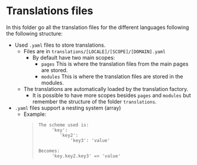 # Translations files

In this folder go all the translation files for the different languages following the following structure:
-   Used `.yaml` files to store translations.
    -   Files are in `translations/[LOCALE]/[SCOPE]/[DOMAIN].yaml`
        -   By default have two main scopes:
            -   `pages` This is where the translation files from the main pages are stored.
            -   `modules` This is where the translation files are stored in the modules.
    -   The translations are automatically loaded by the translation factory.
        -   It is possible to have more scopes besides `pages` and `modules` but remember the structure of the folder `translations`.
-   `.yaml` files support a nesting system (array)
    -   Example:
        >     The scheme used is:
        >          'key':
        >             'key2':
        >                 'key3': 'value'
        >
        >     Becomes:
        >          'key.key2.key3' => 'value'
